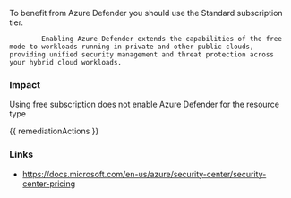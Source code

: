 
To benefit from Azure Defender you should use the Standard subscription tier.
			
			Enabling Azure Defender extends the capabilities of the free mode to workloads running in private and other public clouds, providing unified security management and threat protection across your hybrid cloud workloads.

### Impact
Using free subscription does not enable Azure Defender for the resource type

<!-- DO NOT CHANGE -->
{{ remediationActions }}

### Links
- https://docs.microsoft.com/en-us/azure/security-center/security-center-pricing
        